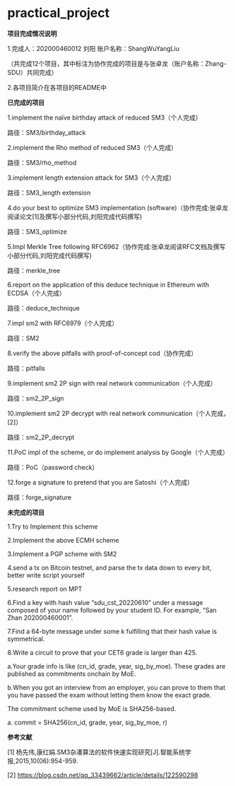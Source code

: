 # practical_project

**项目完成情况说明**

1.完成人：202000460012 刘阳     账户名称：ShangWuYangLiu

（共完成12个项目，其中标注为协作完成的项目是与张卓龙（账户名称：Zhang-SDU）共同完成）

2.各项目简介在各项目的README中

**已完成的项目**

1.implement the naïve birthday attack of reduced SM3（个人完成）

路径：SM3/birthday_attack

2.implement the Rho method of reduced SM3（个人完成）

路径：SM3/rho_method

3.implement length extension attack for SM3（个人完成）

路径：SM3_length extension

4.do your best to optimize SM3 implementation (software)（协作完成:张卓龙阅读论文[1]及撰写小部分代码,刘阳完成代码撰写) 

路径：SM3_optimize

5.Impl Merkle Tree following RFC6962（协作完成:张卓龙阅读RFC文档及撰写小部分代码,刘阳完成代码撰写)

路径：merkle_tree

6.report on the application of this deduce technique in Ethereum with ECDSA（个人完成）

路径：deduce_technique

7.impl sm2 with RFC6979（个人完成）

路径：SM2

8.verify the above pitfalls with proof-of-concept cod（协作完成）

路径：pitfalls

9.implement sm2 2P sign with real network communication（个人完成）

路径：sm2_2P_sign

10.implement sm2 2P decrypt with real network communication（个人完成，[2]）

路径：sm2_2P_decrypt

11.PoC impl of the scheme, or do implement analysis by Google（个人完成）

路径：PoC（password check）

12.forge a signature to pretend that you are Satoshi（个人完成）

路径：forge_signature

**未完成的项目**

1.Try to Implement this scheme

2.Implement the above ECMH scheme

3.Implement a PGP scheme with SM2

4.send a tx on Bitcoin testnet, and parse the tx data down to every bit, better write script yourself

5.research report on MPT

6.Find a key with hash value “sdu_cst_20220610” under a message composed of your name followed by your student ID. For example, “San Zhan 202000460001”.

7.Find a 64-byte message under some k fulfilling that their hash value is symmetrical.

8.Write a circuit to prove that your CET6 grade is larger than 425.

  a.Your grade info is like (cn_id, grade, year, sig_by_moe). These grades are published as commitments onchain by MoE.

  b.When you got an interview from an employer, you can prove to them that you have passed the exam without letting them know the exact grade.

  The commitment scheme used by MoE is SHA256-based.

  a. commit = SHA256(cn_id, grade, year, sig_by_moe, r)

**参考文献**

[1] 杨先伟,康红娟.SM3杂凑算法的软件快速实现研究[J].智能系统学报,2015,10(06):954-959.

[2] https://blog.csdn.net/qq_33439662/article/details/122590298
